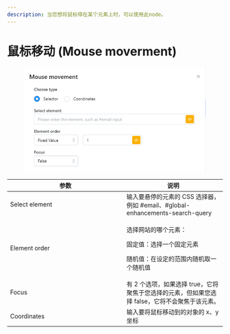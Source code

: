 ```yaml
---
description: 当您想将鼠标停在某个元素上时，可以使用此node。
---
```


# 鼠标移动 (Mouse moverment)

<figure><img src="../../.gitbook/assets/image (1) (1) (1) (1) (1) (1).png" alt=""><figcaption></figcaption></figure>

<table><thead><tr><th width="258">参数</th><th>说明</th></tr></thead><tbody><tr><td>Select element</td><td>输入要悬停的元素的 CSS 选择器，例如 #email、#global-enhancements-search-query</td></tr><tr><td>Element order</td><td><p>选择网站的哪个元素： </p><p>固定值：选择一个固定元素 </p><p>随机值：在设定的范围内随机取一个随机值</p></td></tr><tr><td>Focus</td><td>有 2 个选项，如果选择 true，它将聚焦于您选择的元素，但如果您选择 false，它将不会聚焦于该元素。</td></tr><tr><td>Coordinates </td><td>输入要将鼠标移动到的对象的 x、y 坐标</td></tr></tbody></table>

